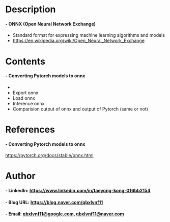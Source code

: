 

Description
=============

#### - ONNX (Open Neural Network Exchange)
  - Standard format for expressing machine learning algorithms and models
  - https://en.wikipedia.org/wiki/Open_Neural_Network_Exchange

Contents
=============
#### - Converting Pytorch models to onnx
  - 
  - Export onnx
  - Load onnx
  - Inference onnx
  - Comparision output of onnx and output of Pytorch (same or not)

References
=============

#### - Converting Pytorch models to onnx

https://pytorch.org/docs/stable/onnx.html

Author
=============

#### - LinkedIn: https://www.linkedin.com/in/taeyong-kong-016bb2154

#### - Blog URL: https://blog.naver.com/qbxlvnf11

#### - Email: qbxlvnf11@google.com, qbxlvnf11@naver.com

